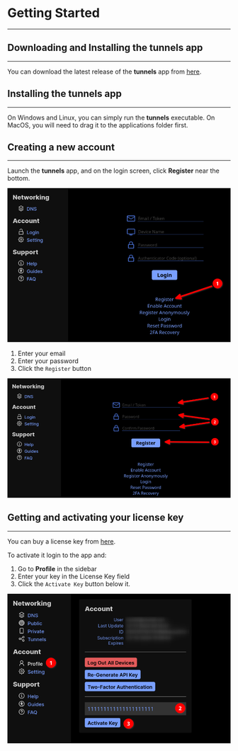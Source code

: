 # Getting Started

---

## Downloading and Installing the **tunnels** app

---

You can download the latest release of the **tunnels** app from [here](https://github.com/tunnels-is/tunnels/releases).

## Installing the **tunnels** app

---

On Windows and Linux, you can simply run the **tunnels** executable.
On MacOS, you will need to drag it to the applications folder first.

## Creating a new account

---

Launch the **tunnels** app, and on the login screen, click **Register** near the bottom.

![click register to create new account](https://raw.githubusercontent.com/tunnels-is/media/master/v3/guides/new-accounts/register-new-account-0.png)

1. Enter your email
2. Enter your password
3. Click the `Register` button

![creating a new account](https://raw.githubusercontent.com/tunnels-is/media/master/v3/guides/new-accounts/register-new-account-1.png)

## Getting and activating your license key

---

You can buy a license key from [here](https://tunnels.is/#/Pricing).

To activate it login to the app and: 
1. Go to **Profile** in the sidebar 
2. Enter your key in the License Key field 
3. Click the `Activate Key` button below it.

![activate your license here](https://raw.githubusercontent.com/tunnels-is/media/master/v3/guides/new-accounts/activating-license-key-0.png)
